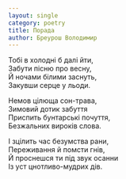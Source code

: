 ```yaml
---
layout: single
category: poetry
title: Порада
author: Бреурош Володимир
---
```


Тобі в холодні б далі йти,  
Забути пісню про весну,  
Й ночами білими заснуть,  
Закувши серце у льоди.  

Немов цілюща сон-трава,  
Зимовий дотик забуття  
Приспить бунтарські почуття,  
Безжальних вироків слова.  

І зцілить час безумства рани,  
Переживання й помсти гнів,  
Й проснешся ти під звук осанни  
Із уст цнотливо-мудрих дів.  
